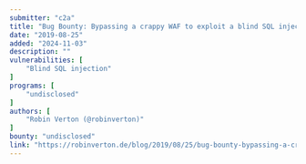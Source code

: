 ```yaml
---
submitter: "c2a"
title: "Bug Bounty: Bypassing a crappy WAF to exploit a blind SQL injection"
date: "2019-08-25"
added: "2024-11-03"
description: ""
vulnerabilities: [
    "Blind SQL injection"
]
programs: [
    "undisclosed"
]
authors: [
    "Robin Verton (@robinverton)"
]
bounty: "undisclosed"
link: "https://robinverton.de/blog/2019/08/25/bug-bounty-bypassing-a-crappy-waf-to-exploit-a-blind-sql-injection/"
---
```




